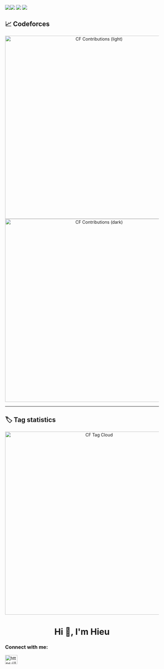 ![](https://leetcard.jacoblin.cool/hieudev623?ext=heatmap)![](https://raw.githubusercontent.com/parallelism623/cf-stats/main/output/light_card.svg#gh-dark-mode-only)
![](https://raw.githubusercontent.com/parallelism623/cf-stats/main/output/light_card.svg)
![](https://raw.githubusercontent.com/parallelism623/cf-stats/main/output/dark_card.svg)
## 📈 Codeforces

<!-- Light / Dark mode switching -->
<p align="center">
  <img src="https://github.com/parallelism623/cf-stats/tree/main/output/dark_card.svg" alt="CF Contributions (light)" width="600"/>
  <img src="[https://raw.githubusercontent.com/parallelism623/cf-stats/tree/main/output/dark_card.svg](https://github.com/parallelism623/cf-stats/tree/main/output/dark_card.svg)"  alt="CF Contributions (dark)"  width="600"/>
</p>

---

## 🏷️ Tag statistics
<p align="center">
  <img src="../cf-stats/output/tag_cloud.svg" alt="CF Tag Cloud" width="600"/>
</p>

<h1 align="center">Hi 👋, I'm Hieu</h1>

<h3 align="left">Connect with me:</h3>
<p align="left">
<a href="https://www.leetcode.com/https://leetcode.com/hieudev623/" target="blank"><img align="center" src="https://raw.githubusercontent.com/rahuldkjain/github-profile-readme-generator/master/src/images/icons/Social/leet-code.svg" alt="https://leetcode.com/hieudev623/" height="30" width="40" /></a>
</p>
